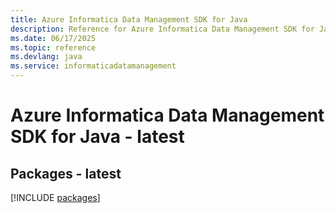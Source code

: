```yaml
---
title: Azure Informatica Data Management SDK for Java
description: Reference for Azure Informatica Data Management SDK for Java
ms.date: 06/17/2025
ms.topic: reference
ms.devlang: java
ms.service: informaticadatamanagement
---
```

# Azure Informatica Data Management SDK for Java - latest
## Packages - latest
[!INCLUDE [packages](informatica-data-management-index.md)]